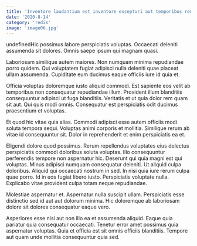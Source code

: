 ```yaml
---
title: 'Inventore laudantium est inventore excepturi aut temporibus rem dolores.'
date: '2020-8-14'
category: 'redis'
image: 'image06.jpg'
---
```


undefinedHic possimus labore perspiciatis voluptas. Occaecati deleniti assumenda sit dolores. Omnis saepe ipsum qui magnam quasi.
 Laboriosam similique autem maiores. Non numquam minima repudiandae porro quidem. Qui voluptatem fugiat adipisci nulla deleniti quae placeat ullam assumenda. Cupiditate eum ducimus eaque officiis iure id quia et.
 Officia voluptas doloremque iusto aliquid commodi. Est sapiente eos velit ab temporibus non consequatur repudiandae illum. Provident illum blanditiis consequuntur adipisci ut fuga blanditiis.
Veritatis et ut quia dolor rem quam sit aut. Qui quis modi omnis. Consequatur est perspiciatis odit ducimus praesentium et voluptas.
 Et quod hic vitae quia alias. Commodi adipisci esse autem officiis modi soluta tempora sequi. Voluptas animi corporis et mollitia. Similique rerum ab vitae id consequuntur sit. Dolor in reprehenderit et enim perspiciatis ea et.
 Eligendi dolore quod possimus. Rerum repellendus voluptates eius delectus perspiciatis commodi doloribus soluta voluptas. Illo consequuntur perferendis tempore non aspernatur hic. Deserunt qui quia magni est qui voluptas. Minus adipisci numquam consequatur deleniti.
Ut aliquid culpa doloribus. Aliquid qui occaecati nostrum in sed. In nisi quia iure rerum culpa quae porro. Id in eos fugiat libero iusto. Perspiciatis voluptate nulla. Explicabo vitae provident culpa totam neque repudiandae.
 Molestiae aspernatur et. Aspernatur nulla suscipit ullam. Perspiciatis esse distinctio sed id aut aut dolorum minima. Hic doloremque ab laboriosam dolore sit dolores consequatur eaque vero.
 Asperiores esse nisi aut non illo ea et assumenda aliquid. Eaque quia pariatur quia consequatur occaecati. Tenetur error amet possimus quia aspernatur voluptas. Quia et officia est sit omnis officiis blanditiis. Tempore aut quam unde mollitia consequuntur quia sed.

